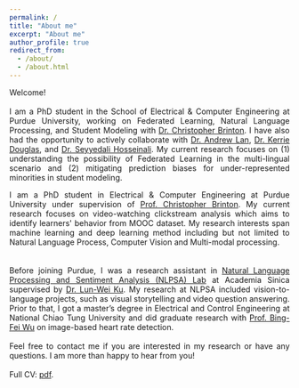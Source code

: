 ```yaml
---
permalink: /
title: "About me"
excerpt: "About me"
author_profile: true
redirect_from: 
  - /about/
  - /about.html
---
```


<div style="text-align:justify">
Welcome!
<br>
<br>
 I am a PhD student in the School of Electrical & Computer Engineering at Purdue University, working on Federated Learning, Natural Language Processing, and Student Modeling with <a href="https://www.cbrinton.net/">Dr. Christopher Brinton</a>. 
I have also had the opportunity to actively collaborate with <a href="https://people.umass.edu/~andrewlan/index.html">Dr. Andrew Lan</a>, <a href="https://engineering.purdue.edu/ENE/Academics/Graduate/People/Faculty/ptProfile?resource_id=79518">Dr. Kerrie Douglas</a>, and <a href="https://sites.google.com/ncsu.edu/seyyedalihosseinalipour">Dr. Seyyedali Hosseinali</a>.
My current research focuses on (1) understanding the possibility of Federated Learning in the multi-lingual scenario and (2) mitigating prediction biases for under-represented minorities in student modeling.


I am a PhD student in Electrical & Computer Engineering at Purdue University under supervision of <a href="https://www.cbrinton.net/">Prof. Christopher Brinton</a>. My current research focuses on video-watching clickstream analysis which aims to identify learners' behavior from MOOC dataset. My research interests span machine learning and deep learning method including but not limited to Natural Language Process, Computer Vision and Multi-modal processing. 
<br>
<br>  
Before joining Purdue, I was a research assistant in <a href="https://academiasinicanlplab.github.io/">Natural Language Processing and Sentiment Analysis (NLPSA) Lab</a> at Academia Sinica supervised by  <a href="https://www.iis.sinica.edu.tw/pages/lwku/">Dr. Lun-Wei Ku</a>. My research at NLPSA included vision-to-language projects, such as visual storytelling and video question answering. Prior to that, I got a master’s degree in Electrical and Control Engineering at National Chiao Tung University and did graduate research with <a href="http://cssplab.cn.nctu.edu.tw/adviser/advisor.php">Prof. Bing-Fei Wu</a> on image-based heart rate detection. 
<br>
<br>
Feel free to contact me if you are interested in my research or have any questions. I am more than happy to hear from you!
<br>
<br>
Full CV:  <a href="files/Yun_Wei_CV_ver2.pdf" target="_blank">pdf</a>.
</div>
